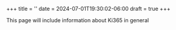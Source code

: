 +++
title = ''
date = 2024-07-01T19:30:02-06:00
draft = true
+++

This page will include information about Ki365 in general
